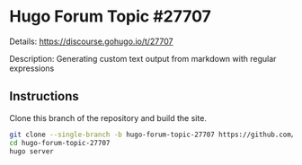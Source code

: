 # Hugo Forum Topic #27707

Details: <https://discourse.gohugo.io/t/27707>

Description: Generating custom text output from markdown with regular expressions

## Instructions

Clone this branch of the repository and build the site.

```bash
git clone --single-branch -b hugo-forum-topic-27707 https://github.com/jmooring/hugo-testing hugo-forum-topic-27707
cd hugo-forum-topic-27707
hugo server
```
